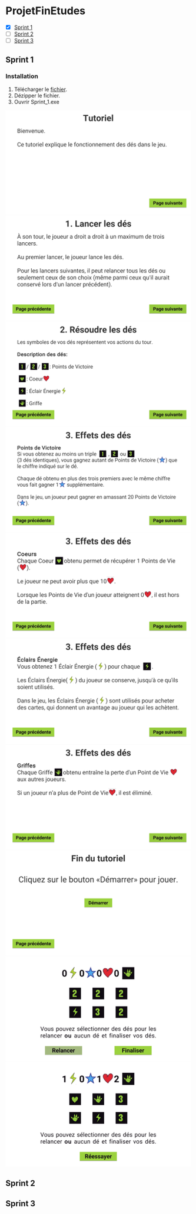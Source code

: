 # ProjetFinEtudes

- [x] [Sprint 1](https://github.com/GameDevPyro/ProjetFinEtudes#sprint-1) 
- [ ] [Sprint 2](https://github.com/GameDevPyro/ProjetFinEtudes#sprint-2)
- [ ] [Sprint 3](https://github.com/GameDevPyro/ProjetFinEtudes#sprint-3)

## Sprint 1

### Installation
1. Télécharger le [fichier](https://minhaskamal.github.io/DownGit/#/home?url=https://github.com/GameDevPyro/ProjetFinEtudes/tree/master/Sprint_1).
2. Dézipper le fichier.
3. Ouvrir Sprint_1.exe


![alt text](Screenshots/0.png)
![alt text](Screenshots/1.png)
![alt text](Screenshots/2.png)
![alt text](Screenshots/3.png)
![alt text](Screenshots/4.png)
![alt text](Screenshots/5.png)
![alt text](Screenshots/6.png)
![alt text](Screenshots/7.png)
![alt text](Screenshots/8.png)
![alt text](Screenshots/9.png)


## Sprint 2



## Sprint 3
